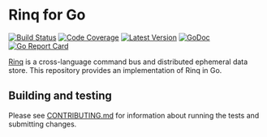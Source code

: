 # Rinq for Go

[![Build Status](http://img.shields.io/travis/rinq/rinq-go/master.svg)](https://travis-ci.org/rinq/rinq-go)
[![Code Coverage](https://img.shields.io/codecov/c/github/rinq/rinq-go/master.svg)](https://codecov.io/github/rinq/rinq-go)
[![Latest Version](https://img.shields.io/github/tag/rinq/rinq-go.svg?label=semver)](https://semver.org)
[![GoDoc](https://godoc.org/github.com/rinq/rinq-go?status.svg)](https://godoc.org/github.com/rinq/rinq-go/src/rinq)
[![Go Report Card](https://goreportcard.com/badge/github.com/rinq/rinq-go)](https://goreportcard.com/report/github.com/rinq/rinq-go)

[Rinq](http://rinq.io) is a cross-language command bus and distributed ephemeral data store. This
repository provides an implementation of Rinq in Go.

## Building and testing

Please see [CONTRIBUTING.md](.github/CONTRIBUTING.md) for information about
running the tests and submitting changes.
